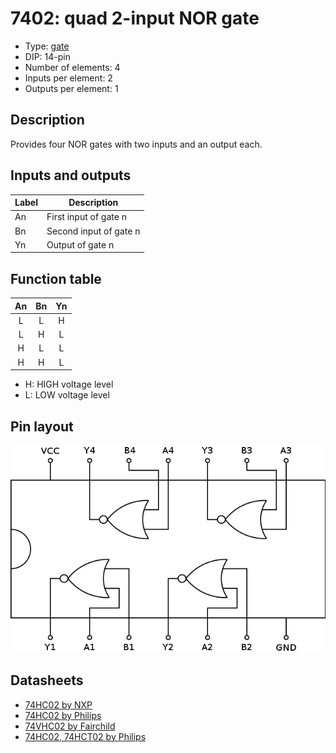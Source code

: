 # 7402: quad 2-input NOR gate

- Type: [gate](gates.md)
- DIP: 14-pin
- Number of elements: 4
- Inputs per element: 2
- Outputs per element: 1

## Description

Provides four NOR gates with two inputs and an output each.

## Inputs and outputs

| Label | Description            |
| ----- | ---------------------- |
| An    | First input of gate n  |
| Bn    | Second input of gate n |
| Yn    | Output of gate n       |

## Function table

| An  | Bn  | Yn  |
|:---:|:---:|:---:|
| L   | L   | H   |
| L   | H   | L   |
| H   | L   | L   |
| H   | H   | L   |

- H: HIGH voltage level
- L: LOW voltage level

## Pin layout

![](../dia/7402-dip.png)

## Datasheets

- [74HC02 by NXP](http://www.nxp.com/documents/data_sheet/74HC_HCT02.pdf)
- [74HC02 by Philips](http://www.farnell.com/datasheets/1965584.pdf)
- [74VHC02 by Fairchild](https://www.fairchildsemi.com/datasheets/74/74VHC02.pdf)
- [74HC02, 74HCT02 by Philips](http://www.micropik.com/PDF/74HC02_HCT02_CNV_2%5B1%5D.pdf)
